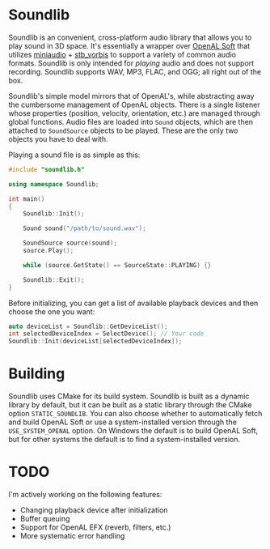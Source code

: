 # Soundlib
Soundlib is an convenient, cross-platform audio library that allows you to play sound in 3D space. It's essentially a wrapper over <a href="https://github.com/kcat/openal-soft" target="_blank">OpenAL Soft</a> that utilizes <a href="https://github.com/mackron/miniaudio" target="_blank">miniaudio</a> + <a href="https://github.com/nothings/stb" target="_blank">stb_vorbis</a> to support a variety of common audio formats. Soundlib is only intended for _playing_ audio and does not support recording. Soundlib supports WAV, MP3, FLAC, and OGG; all right out of the box.

Soundlib's simple model mirrors that of OpenAL's, while abstracting away the cumbersome management of OpenAL objects. There is a single listener whose properties (position, velocity, orientation, etc.) are managed through global functions. Audio files are loaded into `Sound` objects, which are then attached to `SoundSource` objects to be played. These are the only two objects you have to deal with.

Playing a sound file is as simple as this:
```cpp
#include "soundlib.h"

using namespace Soundlib;

int main()
{
	Soundlib::Init();

	Sound sound("/path/to/sound.wav");

	SoundSource source(sound);
	source.Play();

	while (source.GetState() == SourceState::PLAYING) {}

    Soundlib::Exit();
}
```
Before initializing, you can get a list of available playback devices and then choose the one you want:
```cpp
auto deviceList = Soundlib::GetDeviceList();
int selectedDeviceIndex = SelectDevice(); // Your code
Soundlib::Init(deviceList[selectedDeviceIndex]);
```

# Building
Soundlib uses CMake for its build system. Soundlib is built as a dynamic library by default, but it can be built as a static library through the CMake option `STATIC_SOUNDLIB`. You can also choose whether to automatically fetch and build OpenAL Soft or use a system-installed version through the `USE_SYSTEM_OPENAL` option. On Windows the default is to build OpenAL Soft, but for other systems the default is to find a system-installed version.

# TODO
I'm actively working on the following features:
* Changing playback device after initialization
* Buffer queuing
* Support for OpenAL EFX (reverb, filters, etc.)
* More systematic error handling
